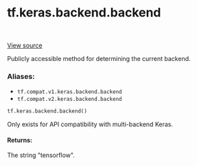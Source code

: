 <div itemscope itemtype="http://developers.google.com/ReferenceObject">
<meta itemprop="name" content="tf.keras.backend.backend" />
<meta itemprop="path" content="Stable" />
</div>

# tf.keras.backend.backend

<!-- Insert buttons -->

<table class="tfo-notebook-buttons tfo-api" align="left">
</table>

<a target="_blank" href="/code/stable/tensorflow/python/keras/backend.py">View source</a>



<!-- Start diff -->
Publicly accessible method for determining the current backend.

### Aliases:

* `tf.compat.v1.keras.backend.backend`
* `tf.compat.v2.keras.backend.backend`


``` python
tf.keras.backend.backend()
```



<!-- Placeholder for "Used in" -->

Only exists for API compatibility with multi-backend Keras.

#### Returns:

The string "tensorflow".
